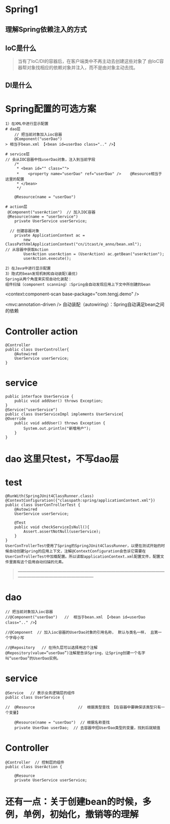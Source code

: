 # Spring1
## 理解Spring依赖注入的方式
## IoC是什么
> 当有了IoC/DI的容器后，在客户端类中不再主动去创建这些对象了
> 由IoC容器帮对象找相应的依赖对象并注入，而不是由对象主动去找。

## DI是什么

# Spring配置的可选方案
	1）在XML中进行显示配置
	# dao层
		// 把当前对象加入ioc容器
		@Component("userDao")   
	> 相当于bean.xml 【<bean id=userDao class=".." />】

	# service层
	// 会从IOC容器中找userDao对象，注入到当前字段
		/*
		 * <bean id="" class=""> 
		 *	  <property name="userDao" ref="userDao" />    @Resource相当于这里的配置
		 * </bean>
		 */

		@Resource(name = "userDao")

	# action层
	 @Component("userAction")  // 加入IOC容器
	 @Resource(name = "userService")
		private UserService userService;

	  // 创建容器对象
		private ApplicationContext ac = 
			new ClassPathXmlApplicationContext("cn/itcast/e_anno/bean.xml");
	// 从容器中获取Action
			UserAction userAction = (UserAction) ac.getBean("userAction");
			userAction.execute();

	2）在Java中进行显示配置
	3）隐式的bean发现机制和自动装配(最优)
	Spring从两个角度来实现自动化装配：
	组件扫描（component scanning）:Spring会自动发现应用上下文中所创建的bean
<!-- 加了下面2局就可以直接使用spring注解 -->
<!-- 自动扫描的包名 -->
<context:component-scan base-package="com.tengj.demo" />
<!-- 默认的注解映射的支持 -->
<mvc:annotation-driven />
	自动装配（autowiring）：Spring自动满足bean之间的依赖
# Controller action
	@Controller
	public class UserController{
	    @Autowired
		UserService userService;
	}

# service
	public interface UserService {
		public void addUser() throws Exception;
	}
	@Service("userService")
	public class UserServiceImpl implements UserService{
	@Override
		public void addUser() throws Exception {
			System.out.println("新增用户");
		}
	}

# dao 这里只test，不写dao层
# test
	@RunWith(SpringJUnit4ClassRunner.class)
	@ContextConfiguration({"classpath:spring/applicationContext.xml"})
	public class UserConTrollerTest {
		@Autowired
		UserService userService;

		@Test
		public void checkServiceIsNull(){
			Assert.assertNotNull(userService);
		}
	}
	UserConTrollerTest使用了Spring的SpringJUnit4ClassRunner，以便在测试开始的时候自动创建Spring的应用上下文，注解@ContextConfiguration会告诉它需要在UserConTrollerTest中加载配置。所以读取applicationContext.xml配置文件，配置文件里面有这个启用自动扫描的元素。


 
> ——————————————————————————————————————————————————
 # dao
 
	// 把当前对象加入ioc容器
	//@Component("userDao")   //  相当于bean.xml 【<bean id=userDao class=".." />】

	//@Component  // 加入ioc容器的UserDao对象的引用名称， 默认与类名一样， 且第一个字母小写

	//@Repository   // 在持久层可以选择用这个注解
	@Repository(value=”userDao”)注解是告诉Spring，让Spring创建一个名字叫“userDao”的UserDao实例。
# service
	@Service   // 表示业务逻辑层的组件
	public class UserService {

	//	@Resource					//  根据类型查找 【在容器中要确保该类型只有一个变量】

		@Resource(name = "userDao")  // 根据名称查找
		private UserDao userDao;  // 去容器中招UserDao类型的变量，找到后就赋值
# Controller
	@Controller  // 控制层的组件
	public class UserAction {

		@Resource
		private UserService userService;


# 还有一点：关于创建bean的时候，多例，单例，初始化，撤销等的理解
